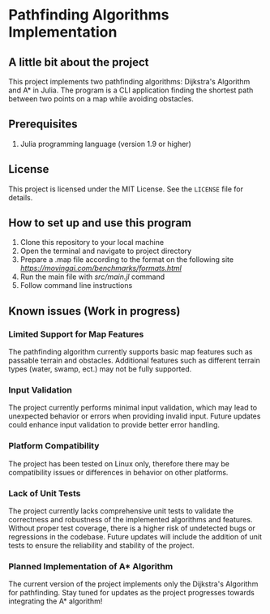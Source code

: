 # Pathfinding Algorithms Implementation

## A little bit about the project

This project implements two pathfinding algorithms: Dijkstra's Algorithm and A* in Julia.
The program is a CLI application finding the shortest path between two points on a map while avoiding obstacles.

## Prerequisites

1. Julia programming language (version 1.9 or higher)

## License

This project is licensed under the MIT License. See the `LICENSE` file for details.

## How to set up and use this program

1. Clone this repository to your local machine
2. Open the terminal and navigate to project directory 
3. Prepare a .map file according to the format on the following site *https://movingai.com/benchmarks/formats.html*
4. Run the main file with *src/main.jl* command
5. Follow command line instructions

## Known issues (Work in progress)

### Limited Support for Map Features
The pathfinding algorithm currently supports basic map features such as passable terrain and obstacles. Additional features such as different terrain types (water, swamp, ect.) may not be fully supported.

### Input Validation
The project currently performs minimal input validation, which may lead to unexpected behavior or errors when providing invalid input. Future updates could enhance input validation to provide better error handling.

### Platform Compatibility
The project has been tested on Linux only, therefore there may be compatibility issues or differences in behavior on other platforms.

### Lack of Unit Tests

The project currently lacks comprehensive unit tests to validate the correctness and robustness of the implemented algorithms and features. Without proper test coverage, there is a higher risk of undetected bugs or regressions in the codebase. Future updates will include the addition of unit tests to ensure the reliability and stability of the project.

### Planned Implementation of A* Algorithm

The current version of the project implements only the Dijkstra's Algorithm for pathfinding. Stay tuned for updates as the project progresses towards integrating the A* algorithm!
